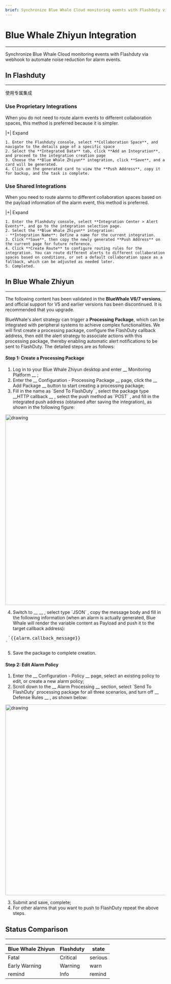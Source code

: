 ```yaml
---
brief: Synchronize Blue Whale Cloud monitoring events with Flashduty via webhook to automate noise reduction for alarm events
---
```


# Blue Whale Zhiyun Integration

---

Synchronize Blue Whale Cloud monitoring events with Flashduty via webhook to automate noise reduction for alarm events.

## In Flashduty
---
使用专属集成

### Use Proprietary Integrations

When you do not need to route alarm events to different collaboration spaces, this method is preferred because it is simpler.

|+| Expand

    1. Enter the Flashduty console, select **Collaboration Space**, and navigate to the details page of a specific space
    2. Select the **Integrated Data** tab, click **Add an Integration**, and proceed to the integration creation page
    3. Choose the **Blue Whale Zhiyun** integration, click **Save**, and a card will be generated.
    4. Click on the generated card to view the **Push Address**, copy it for backup, and the task is complete.

### Use Shared Integrations

When you need to route alarms to different collaboration spaces based on the payload information of the alarm event, this method is preferred.

|+| Expand

    1. Enter the Flashduty console, select **Integration Center > Alert Events**, and go to the integration selection page.
    2. Select the **Blue Whale Zhiyun** integration:
    - **Integration Name**: Define a name for the current integration.
    3. Click **Save**, then copy the newly generated **Push Address** on the current page for future reference.
    4. Click **Create Route** to configure routing rules for the integration. You can route different alerts to different collaboration spaces based on conditions, or set a default collaboration space as a fallback, which can be adjusted as needed later.
    5. Completed.

## In Blue Whale Zhiyun
---
The following content has been validated in the __BlueWhale V6/7 versions__, and official support for V5 and earlier versions has been discontinued. It is recommended that you upgrade.

BlueWhale's alert strategy can trigger a __Processing Package__, which can be integrated with peripheral systems to achieve complex functionalities. We will first create a processing package, configure the FlashDuty callback address, then edit the alert strategy to associate actions with this processing package, thereby enabling automatic alert notifications to be sent to FlashDuty. The detailed steps are as follows:

#### Step 1: Create a Processing Package

<div id="!"><ol><li>Log in to your Blue Whale Zhiyun desktop and enter __ Monitoring Platform __ ;</li><li> Enter the __ Configuration - Processing Package __ page, click the __ Add Package __ button to start creating a processing package;</li><li> Fill in the name as `Send To FlashDuty` , select the package type __HTTP callback __ , select the push method as `POST` , and fill in the integrated push address (obtained after saving the integration), as shown in the following figure:</li></ol><img alt="drawing" width="600" src="https://fcdoc.github.io/img/PZqbJNifhVKQj9FQNUw3DmVq8JGPf0sug4nfwFxVEjQ.avif"><ol start="4"><li> Switch to __ __ , select type `JSON` , copy the message body and fill in the following information (when an alarm is actually generated, Blue Whale will render the variable content as Payload and push it to the target callback address):</li></ol><pre> `{{alarm.callback_message}}
`</pre><ol start="5"><li> Save the package to complete creation.</li></ol></div>

#### Step 2: Edit Alarm Policy

<div id="!"><ol><li>Enter the __ Configuration - Policy __ page, select an existing policy to edit, or create a new alarm policy;</li><li> Scroll down to the __ Alarm Processing __ section, select `Send To FlashDuty` processing package for all three scenarios, and turn off __ Defense Rules __ , as shown below:</li></ol><img alt="drawing" width="600" src="https://fcdoc.github.io/img/yeCaYyAFIHIaZZL6z7_gTPHz-vjF6nCl5Yw8rv1t9SI.avif"><ol start="3"><li> Submit and save, complete;</li><li> For other alarms that you want to push to FlashDuty repeat the above steps.</li></ol></div>

## Status Comparison
---
<div class="md-block">

| Blue Whale Zhiyun |  Flashduty  | state |
| -------- | -------- | ---- |
| Fatal     | Critical | serious |
| Early Warning     | Warning  | warn |
| remind     | Info     | remind |

</div>